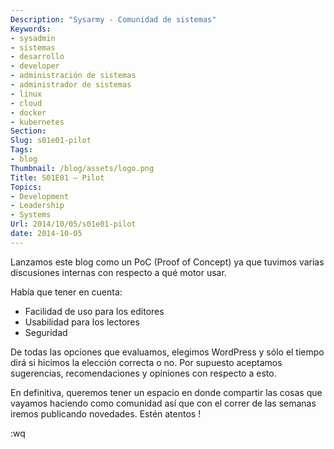 ```yaml
---
Description: "Sysarmy - Comunidad de sistemas"
Keywords:
- sysadmin 
- sistemas
- desarrollo
- developer
- administración de sistemas
- administrador de sistemas
- linux
- cloud
- docker
- kubernetes
Section: 
Slug: s01e01-pilot
Tags:
- blog
Thumbnail: /blog/assets/logo.png
Title: S01E01 – Pilot
Topics:
- Development
- Leadership
- Systems
Url: 2014/10/05/s01e01-pilot
date: 2014-10-05
---
```


<p>Lanzamos este blog como un PoC (Proof of Concept) ya que tuvimos varias discusiones internas con respecto a qué motor usar.</p>
<p>Había que tener en cuenta:</p>
<ul>
<li>Facilidad de uso para los editores</li>
<li>Usabilidad para los lectores</li>
<li>Seguridad</li>
</ul>
<p>De todas las opciones que evaluamos, elegimos WordPress y sólo el tiempo dirá si hicimos la elección correcta o no. Por supuesto aceptamos sugerencias, recomendaciones y opiniones con respecto a esto.</p>
<p>En definitiva, queremos tener un espacio en donde compartir las cosas que vayamos haciendo como comunidad así que con el correr de las semanas iremos publicando novedades. Estén atentos !</p>
<p>:wq</p>
